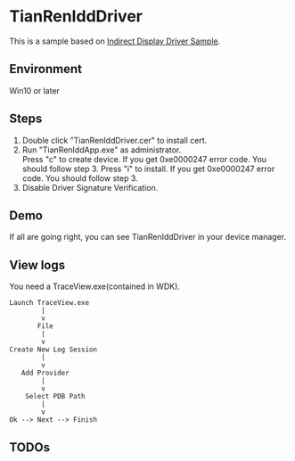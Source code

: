 # TianRenIddDriver

This is a sample based on [Indirect Display Driver Sample](https://github.com/microsoft/Windows-driver-samples/tree/master/video/IndirectDisplay).

## Environment

Win10 or later

## Steps

1. Double click "TianRenIddDriver.cer" to install cert.
2. Run "TianRenIddApp.exe" as administrator.  
    Press "c" to create device. If you get 0xe0000247 error code. You should follow step 3.
    Press "i" to install. If you get 0xe0000247 error code. You should follow step 3.
3. Disable Driver Signature Verification.

## Demo

If all are going right, you can see TianRenIddDriver in your device manager.

## View logs

You need a TraceView.exe(contained in WDK).

```
Launch TraceView.exe
        |
        v
       File
        |
        v
Create New Log Session
        |
        v
   Add Provider
        |
        v
    Select PDB Path
        |
        v
Ok --> Next --> Finish
```

## TODOs
